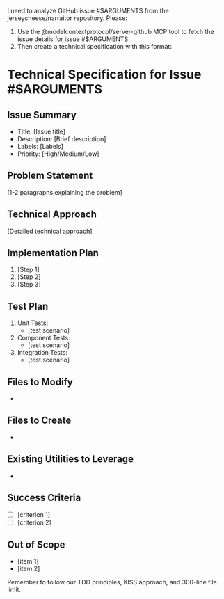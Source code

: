 I need to analyze GitHub issue #$ARGUMENTS from the jerseycheese/narraitor repository. Please:

1. Use the @modelcontextprotocol/server-github MCP tool to fetch the issue details for issue #$ARGUMENTS
2. Then create a technical specification with this format:

# Technical Specification for Issue #$ARGUMENTS

## Issue Summary
- Title: [Issue title]
- Description: [Brief description]
- Labels: [Labels]
- Priority: [High/Medium/Low]

## Problem Statement
[1-2 paragraphs explaining the problem]

## Technical Approach
[Detailed technical approach]

## Implementation Plan
1. [Step 1]
2. [Step 2]
3. [Step 3]

## Test Plan
1. Unit Tests:
   - [test scenario]
2. Component Tests:
   - [test scenario]
3. Integration Tests:
   - [test scenario]

## Files to Modify
- [file path]: [changes]

## Files to Create
- [file path]: [purpose]

## Existing Utilities to Leverage
- [utility name/path]: [purpose]

## Success Criteria
- [ ] [criterion 1]
- [ ] [criterion 2]

## Out of Scope
- [item 1]
- [item 2]

Remember to follow our TDD principles, KISS approach, and 300-line file limit.
